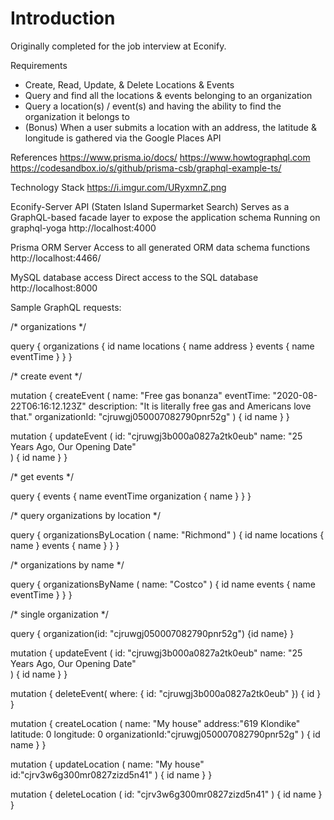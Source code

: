 # Introduction
Originally completed for the job interview at Econify. 

Requirements
- Create, Read, Update, & Delete Locations & Events
- Query and find all the locations & events belonging to an organization
- Query a location(s) / event(s) and having the ability to find the organization it belongs to
- (Bonus) When a user submits a location with an address, the latitude & longitude is gathered via the Google Places API

References
https://www.prisma.io/docs/
https://www.howtographql.com
https://codesandbox.io/s/github/prisma-csb/graphql-example-ts/

Technology Stack
https://i.imgur.com/URyxmnZ.png

Econify-Server API (Staten Island Supermarket Search)
Serves as a GraphQL-based facade layer to expose the application schema
Running on graphql-yoga
http://localhost:4000

Prisma ORM Server
Access to all generated ORM data schema functions
http://localhost:4466/

MySQL database access
Direct access to the SQL database
http://localhost:8000

Sample GraphQL requests:

/* organizations */

query {
  organizations {
      id
      name
      locations {
        name
        address
      }
      events {
        name
        eventTime
      }
    }
}

/* create event */

mutation {
  createEvent (
    name: "Free gas bonanza"
    eventTime: "2020-08-22T06:16:12.123Z"
    description: "It is literally free gas and Americans love that."
    organizationId: "cjruwgj050007082790pnr52g"
  ) {
    id
    name
  }
}

mutation {
  updateEvent (
    id: "cjruwgj3b000a0827a2tk0eub"
    name: "25 Years Ago, Our Opening Date"   
  ) {
    id
    name
  }
}

/* get events */

query {
  events {
    name
    eventTime
    organization {
      name
    }
  }
}

/* query organizations by location */

query {
  organizationsByLocation (
    name: "Richmond"
  ) {
    id
    name
    locations {
      name
    }
    events {
      name
    }
  }
}

/* organizations by name */

query {
  organizationsByName (
    name: "Costco"
  ) {
    id
    name
    events {
      name
      eventTime
    }
  }
}

/* single organization */

query {
  organization(id: "cjruwgj050007082790pnr52g") {id name}
}

mutation {
  updateEvent (
    id: "cjruwgj3b000a0827a2tk0eub"
    name: "25 Years Ago, Our Opening Date"   
  ) {
    id
    name
  }
}

mutation {
  deleteEvent(
    where: {
      id: "cjruwgj3b000a0827a2tk0eub"
    }) { id
  }
}

mutation {
  createLocation (
    name: "My house"
    address:"619 Klondike"
    latitude: 0
    longitude: 0
    organizationId:"cjruwgj050007082790pnr52g"
  ) {
    id
    name
  }
}

mutation {
  updateLocation (
    name: "My house"
    id:"cjrv3w6g300mr0827zizd5n41"
  ) {
    id
    name
  }
}

mutation {
  deleteLocation (
    id: "cjrv3w6g300mr0827zizd5n41"
  ) {
    id
    name
  }
}
